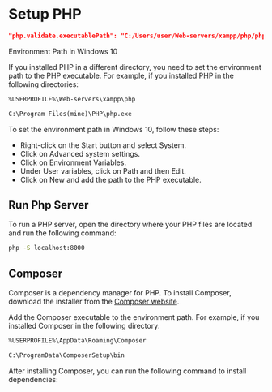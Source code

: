 # Setup PHP

```json
"php.validate.executablePath": "C:/Users/user/Web-servers/xampp/php/php.exe"
```

Environment Path in Windows 10

If you installed PHP in a different directory, you need to set the environment path to the PHP executable. For example, if you installed PHP in the following directories:

```txt
%USERPROFILE%\Web-servers\xampp\php
```

```txt
C:\Program Files(mine)\PHP\php.exe
```

To set the environment path in Windows 10, follow these steps:

- Right-click on the Start button and select System.
- Click on Advanced system settings.
- Click on Environment Variables.
- Under User variables, click on Path and then Edit.
- Click on New and add the path to the PHP executable.

## Run Php Server

To run a PHP server, open the directory where your PHP files are located and run the following command:

```bash
php -S localhost:8000
```

## Composer

Composer is a dependency manager for PHP. To install Composer, download the installer from the [Composer website](https://getcomposer.org/download/).

Add the Composer executable to the environment path. For example, if you installed Composer in the following directory:

```txt
%USERPROFILE%\AppData\Roaming\Composer
```

```txt
C:\ProgramData\ComposerSetup\bin
```

After installing Composer, you can run the following command to install dependencies:

```bash

